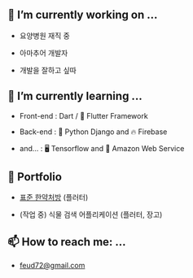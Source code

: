 ## 🔭 I’m currently working on ...

- 요양병원 재직 중

- 아마추어 개발자

- 개발을 잘하고 싶따


## 🌱 I’m currently learning ...

- Front-end : Dart / 📱 Flutter Framework

- Back-end : 🐍 Python Django and 🔥 Firebase 

- and... : 🖥️ Tensorflow and 🦎 Amazon Web Service  


## 🔨 Portfolio

- [표준 한약처방](https://github.com/feud72/standard_herbal_medicine_web) (플러터)

- (작업 중) 식물 검색 어플리케이션 (플러터, 장고)


## 📫 How to reach me: ...

- feud72@gmail.com


<!--
**feud72/feud72** is a ✨ _special_ ✨ repository because its `README.md` (this file) appears on your GitHub profile.

Here are some ideas to get you started:

- 🔭 I’m currently working on ...
- 🌱 I’m currently learning ...
- 👯 I’m looking to collaborate on ...
- 🤔 I’m looking for help with ...
- 💬 Ask me about ...
- 📫 How to reach me: ...
- 😄 Pronouns: ...
- ⚡ Fun fact: ...
-->
